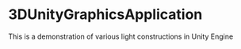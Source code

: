 # 3DUnityGraphicsApplication
This is a demonstration of various light constructions in Unity Engine
